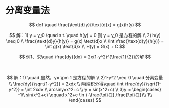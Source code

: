 # 分离变量法

$$
def \quad \frac{\text{d}y}{\text{d}x} = g(x)h(y)
$$

$$
解：1) y = y_0 \quad s.t. \quad h(y) = 0 则 y = y_0 是方程的解 \\ 2) h(y) \neq 0 \\ \frac{\text{d}y}{h(y)} = g(x) \text{d}x \\ \int \frac{\text{d}y}{h(y)} = \int g(x) \text{d}x \\ H(y) = G(x) + C
$$

$$
例1、求\quad \frac{dy}{dx} = 2x(1-y^2)^{\frac{1}{2}}的解
$$

​

$$
解：1) \quad 显然，y= \pm 1 是方程的解 \\ 2)1-y^2 \neq 0 \quad 分离变量 \\ \frac{dy}{\sqrt{1-y^2}} = 2xdx \\ 两端积分得\quad \int \frac{dy}{\sqrt{1-y^2}} = \int 2xdx \\ arcsiny=x^2+c \\ y = sin(x^2+c) \\ 3)y = \begin{cases}
-1\\
sin(x^2+c) \qquad x^2+c \in (-\frac{\pi}{2},\frac{\pi}{2})\\
1\\
\end{cases}
$$



​
